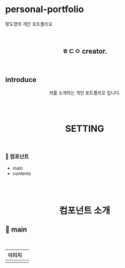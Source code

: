 # personal-portfolio
황도영의 개인 포트폴리요

<br>

 <h2 align="center">ㅎㄷㅇ creator.</h2>

<br>

## introduce

<div align="center">

저를 소개하는 개인 포트폴리오 입니다.

</div>

</br>

</br>


 <h1 align="center"> SETTING </h1>
<br>


### 📱 컴포넌트

- main
- contents 

<br>
<br>

 <h1 align="center"> 컴포넌트 소개 </h1>
 
## 📱 main

<br>

| 이미지 | |
|:-----:|:----|
|<img src="" width= auto> | 

<div align="center">
 
</div>




